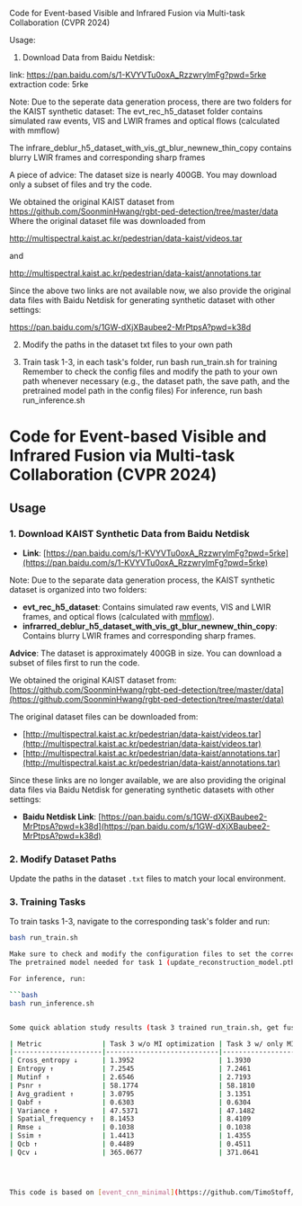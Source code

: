 Code for Event-based Visible and Infrared Fusion via Multi-task Collaboration (CVPR 2024)

Usage:

1. Download Data from Baidu Netdisk:

link: https://pan.baidu.com/s/1-KVYVTu0oxA_RzzwrylmFg?pwd=5rke 
extraction code: 5rke 

Note: Due to the seperate data generation process, there are two folders for the KAIST synthetic dataset:
The evt_rec_h5_dataset folder contains simulated raw events, VIS and LWIR frames and optical flows (calculated with mmflow)

The infrare_deblur_h5_dataset_with_vis_gt_blur_newnew_thin_copy contains blurry LWIR frames and corresponding sharp frames

A piece of advice: The dataset size is nearly 400GB. You may download only a subset of files and try the code.

We obtained the original KAIST dataset from https://github.com/SoonminHwang/rgbt-ped-detection/tree/master/data
Where the original dataset file was downloaded from

http://multispectral.kaist.ac.kr/pedestrian/data-kaist/videos.tar

and 

http://multispectral.kaist.ac.kr/pedestrian/data-kaist/annotations.tar

Since the above two links are not available now, we also provide the original data files with Baidu Netdisk for generating
synthetic dataset with other settings:

https://pan.baidu.com/s/1GW-dXjXBaubee2-MrPtpsA?pwd=k38d


2. Modify the paths in the dataset txt files to your own path


3. Train task 1-3, in each task's folder, run bash run_train.sh for training
Remember to check the config files and modify the path to your own path whenever necessary (e.g., the dataset path, the save path, and the pretrained model path in the config files)
For inference, run bash run_inference.sh

# Code for Event-based Visible and Infrared Fusion via Multi-task Collaboration (CVPR 2024)

## Usage

### 1. Download KAIST Synthetic Data from Baidu Netdisk

- **Link**: [https://pan.baidu.com/s/1-KVYVTu0oxA_RzzwrylmFg?pwd=5rke](https://pan.baidu.com/s/1-KVYVTu0oxA_RzzwrylmFg?pwd=5rke)  

Note: Due to the separate data generation process, the KAIST synthetic dataset is organized into two folders:

- **evt_rec_h5_dataset**: Contains simulated raw events, VIS and LWIR frames, and optical flows (calculated with [mmflow](https://github.com/open-mmlab/mmflow)).
- **infrarred_deblur_h5_dataset_with_vis_gt_blur_newnew_thin_copy**: Contains blurry LWIR frames and corresponding sharp frames.

**Advice**: The dataset is approximately 400GB in size. You can download a subset of files first to run the code.

We obtained the original KAIST dataset from:  
[https://github.com/SoonminHwang/rgbt-ped-detection/tree/master/data](https://github.com/SoonminHwang/rgbt-ped-detection/tree/master/data)

The original dataset files can be downloaded from:  
- [http://multispectral.kaist.ac.kr/pedestrian/data-kaist/videos.tar](http://multispectral.kaist.ac.kr/pedestrian/data-kaist/videos.tar)  
- [http://multispectral.kaist.ac.kr/pedestrian/data-kaist/annotations.tar](http://multispectral.kaist.ac.kr/pedestrian/data-kaist/annotations.tar)

Since these links are no longer available, we are also providing the original data files via Baidu Netdisk for generating synthetic datasets with other settings:

- **Baidu Netdisk Link**: [https://pan.baidu.com/s/1GW-dXjXBaubee2-MrPtpsA?pwd=k38d](https://pan.baidu.com/s/1GW-dXjXBaubee2-MrPtpsA?pwd=k38d)

### 2. Modify Dataset Paths

Update the paths in the dataset `.txt` files to match your local environment.

### 3. Training Tasks

To train tasks 1-3, navigate to the corresponding task's folder and run:

```bash
bash run_train.sh

Make sure to check and modify the configuration files to set the correct paths for the dataset, save directories, and any pretrained models if needed.
The pretrained model needed for task 1 (update_reconstruction_model.pth) can be downloaded from [event_cnn_minimal](https://github.com/TimoStoff/event_cnn_minimal)

For inference, run:

```bash
bash run_inference.sh 


Some quick ablation study results (task 3 trained run_train.sh, get fused frames with run_inference.sh, then tested with [VIFB](https://github.com/xingchenzhang/VIFB)):

| Metric               | Task 3 w/o MI optimization | Task 3 w/ only MI minimization | Task 3 w/ MI min-max |
|----------------------|----------------------------|--------------------------------|-----------------------|
| Cross_entropy ↓      | 1.3952                     | 1.3930                         | 1.3167                |
| Entropy ↑            | 7.2545                     | 7.2461                         | 7.2514                |
| Mutinf ↑             | 2.6546                     | 2.7193                         | 2.7902                |
| Psnr ↑               | 58.1774                    | 58.1810                        | 58.3648               |
| Avg_gradient ↑       | 3.0795                     | 3.1351                         | 3.1222                |
| Qabf ↑               | 0.6303                     | 0.6304                         | 0.6443                |
| Variance ↑           | 47.5371                    | 47.1482                        | 47.4490               |
| Spatial_frequency ↑  | 8.1453                     | 8.4109                         | 8.2886                |
| Rmse ↓               | 0.1038                     | 0.1038                         | 0.1002                |
| Ssim ↑               | 1.4413                     | 1.4355                         | 1.4429                |
| Qcb ↑                | 0.4489                     | 0.4511                         | 0.4639                |
| Qcv ↓                | 365.0677                   | 371.0641                       | 356.5801              |




This code is based on [event_cnn_minimal](https://github.com/TimoStoff/event_cnn_minimal) and [EFNet](https://github.com/AHupuJR/EFNet), we also take inspiration from other works such as [SeAFusion](https://github.com/Linfeng-Tang/SeAFusion) and [YDTR](https://github.com/tthinking/YDTR), thanks to these great works.

